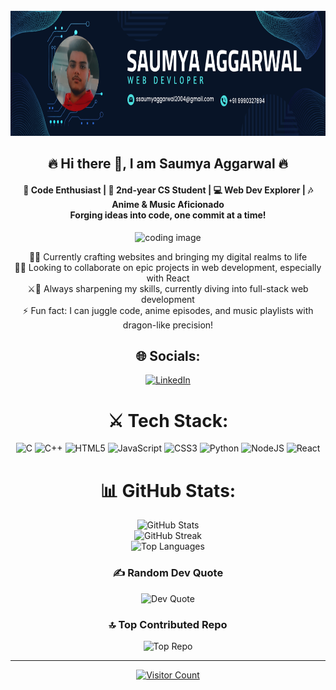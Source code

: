 <br clear="both">

<div align="center">
  <img height="200" src="https://github.com/Saumya-Aggarwal/Saumya-Aggarwal/blob/main/Navy%20Blue%20Geometric%20Technology%20LinkedIn%20Banner.png" />
</div>

<h2 id="hi-there-" align="center">🔥 Hi there 👋, I am Saumya Aggarwal 🔥</h2>

<h4 id="hi-there-" align="center">
  👑 Code Enthusiast | 🐉 2nd-year CS Student | 💻 Web Dev Explorer | 🎶 Anime & Music Aficionado <br>
  Forging ideas into code, one commit at a time!
</h4>

<div align="center">
  <img src="https://camo.githubusercontent.com/46f764962d012a38e344425d8ac7b2cfb94d7cf21f4fd3a396f70d7bd2ca8f00/68747470733a2f2f6d69726f2e6d656469756d2e636f6d2f6d61782f313336302f312a6e57515f55354e4b45664e6547435466685f322d4d772e676966" alt="coding image" width="400px"/>
</div>

<p align="center">
  🐉🔭 Currently crafting websites and bringing my digital realms to life <br>
  🐲👯 Looking to collaborate on epic projects in web development, especially with React <br>
  ⚔️🌱 Always sharpening my skills, currently diving into full-stack web development <br>
  ⚡ Fun fact: I can juggle code, anime episodes, and music playlists with dragon-like precision!
</p>

<h2 align="center">🌐 Socials:</h2>
<p align="center">
  <a href="https://www.linkedin.com/in/saumya-aggarwal-0a009a28b/">
    <img src="https://img.shields.io/badge/LinkedIn-%230077B5.svg?logo=linkedin&logoColor=white" alt="LinkedIn">
  </a>
</p>

<h1 align="center">⚔️ Tech Stack:</h1>

<div id="Tech-Stack" align="center">
  <p>
    <img src="https://img.shields.io/badge/c-%2300599C.svg?style=flat&logo=c&logoColor=white" alt="C">
    <img src="https://img.shields.io/badge/c++-%2300599C.svg?style=flat&logo=c%2B%2B&logoColor=white" alt="C++">
    <img src="https://img.shields.io/badge/html5-%23E34F26.svg?style=flat&logo=html5&logoColor=white" alt="HTML5">
    <img src="https://img.shields.io/badge/javascript-%23323330.svg?style=flat&logo=javascript&logoColor=%23F7DF1E" alt="JavaScript">
    <img src="https://img.shields.io/badge/css3-%231572B6.svg?style=flat&logo=css3&logoColor=white" alt="CSS3">
    <img src="https://img.shields.io/badge/python-3670A0?style=flat&logo=python&logoColor=ffdd54" alt="Python">
    <img src="https://img.shields.io/badge/node.js-6DA55F?style=flat&logo=node.js&logoColor=white" alt="NodeJS">
    <img src="https://img.shields.io/badge/react-%2320232a.svg?style=flat&logo=react&logoColor=%2361DAFB" alt="React">
    <!-- Add more tech logos here -->
  </p>
</div>

<h1 align="center">📊 GitHub Stats:</h1>
<p align="center">
  <img src="https://github-readme-stats.vercel.app/api?username=Saumya-Aggarwal&theme=radical&hide_border=false&include_all_commits=true&count_private=true" alt="GitHub Stats">
  <br/>
  <img src="https://github-readme-streak-stats.herokuapp.com/?user=Saumya-Aggarwal&theme=radical&hide_border=false" alt="GitHub Streak">
  <br/>
  <img src="https://github-readme-stats.vercel.app/api/top-langs/?username=Saumya-Aggarwal&theme=radical&hide_border=false&include_all_commits=true&count_private=true&layout=compact" alt="Top Languages">
</p>

<h3 align="center">✍️ Random Dev Quote</h3>
<p align="center">
  <img src="https://quotes-github-readme.vercel.app/api?type=horizontal&theme=radical" alt="Dev Quote">
</p>

<h3 align="center">🔝 Top Contributed Repo</h3>
<p align="center">
  <img src="https://github-contributor-stats.vercel.app/api?username=Saumya-Aggarwal&limit=5&theme=radical&combine_all_yearly_contributions=true" alt="Top Repo">
</p>

<hr>

<p align="center">
  <a href="https://visitcount.itsvg.in">
    <img src="https://visitcount.itsvg.in/api?id=Saumya-Aggarwal&icon=8&color=13" alt="Visitor Count">
  </a>
</p>

<!-- Proudly created with GPRM ( https://gprm.itsvg.in ) -->
